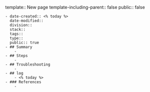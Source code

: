 template:: New page
template-including-parent:: false
public:: false

	- date-created:: <% today %>
	  date-modified::
	  division::
	  stack::
	  tags::
	  type::
	  public:: true
	- ## Summary
		-
	- ## Steps
		-
	- ## Troubleshooting
		-
	- ## log
		- <% today %>
	- ### References
		-